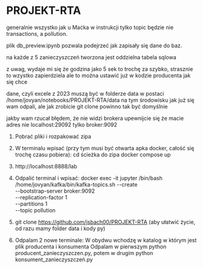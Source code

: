 # PROJEKT-RTA
generalnie wszystko jak u Maćka w instrukcji tylko topic będzie nie transactions, a pollution.

plik db_preview.ipynb pozwala podejrzeć jak zapisały się dane do baz.

na każde z 5 zanieczyszczeń tworzona jest oddzielna tabela sqlowa

z uwag, wydaje mi się że godzina jako 5 sek to trochę za szybko, strasznie to wzystko zapierdziela ale to można ustawić już w kodzie producenta jak się chce

dane, czyli excele z 2023 muszą być w folderze data w postaci /home/jovyan/notebooks/PROJEKT-RTA/data na tym środowisku jak już się wam odpali, ale jak zrobicie git clone powinno tak być domyślnie

jakby wam rzucał błędem, że nie widzi brokera upewnijcie się że macie adres nie localhost:29092 tylko broker:9092


1. Pobrać pliki i rozpakować zipa
2. W terminalu wpisać (przy tym musi być otwarta apka docker, całość się trochę czasu pobiera): 
cd ścieżka do zipa
docker compose up
3. http://localhost:8888/lab
4. Odpalić terminal i wpisać:
docker exec -it jupyter /bin/bash
/home/jovyan/kafka/bin/kafka-topics.sh --create \
  --bootstrap-server broker:9092 \
  --replication-factor 1 \
  --partitions 1 \
  --topic pollution
5. git clone https://github.com/jsbach00/PROJEKT-RTA
(aby ułatwić życie, od razu mamy folder data i kody py)
 
7. Odpalam 2 nowe terminale:
W obydwu wchodzę w katalog w którym jest plik producenta i konsumenta
Odpalam w pierwszym python producent_zanieczyszczen.py, potem w drugim python konsument_zanieczyszczeń.py

